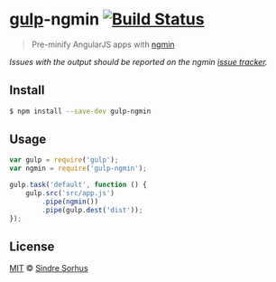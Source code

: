 # [gulp](http://gulpjs.com)-ngmin [![Build Status](https://travis-ci.org/sindresorhus/gulp-ngmin.svg?branch=master)](https://travis-ci.org/sindresorhus/gulp-ngmin)

> Pre-minify AngularJS apps with [ngmin](https://github.com/btford/ngmin)

*Issues with the output should be reported on the ngmin [issue tracker](https://github.com/btford/ngmin/issues).*


## Install

```bash
$ npm install --save-dev gulp-ngmin
```


## Usage

```js
var gulp = require('gulp');
var ngmin = require('gulp-ngmin');

gulp.task('default', function () {
	gulp.src('src/app.js')
		.pipe(ngmin())
		.pipe(gulp.dest('dist'));
});
```


## License

[MIT](http://opensource.org/licenses/MIT) © [Sindre Sorhus](http://sindresorhus.com)
